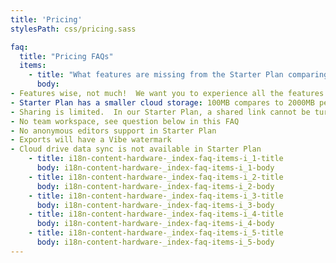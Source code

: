 ```yaml
---
title: 'Pricing'
stylesPath: css/pricing.sass

faq:
  title: "Pricing FAQs" 
  items:
    - title: "What features are missing from the Starter Plan comparing to your Pro Plan?"
      body: 
- Features wise, not much!  We want you to experience all the features we have to offer, not hiding any behind some pay wall
- Starter Plan has a smaller cloud storage: 100MB compares to 2000MB per account.  Still 100MB is good enough for about 100 whiteboards
- Sharing is limited.  In our Starter Plan, a shared link cannot be turned off.  This is sufficient for personal or home use.  But if you are running a business that require more security and permission control, then please choose our Pro Plan
- No team workspace, see question below in this FAQ
- No anonymous editors support in Starter Plan
- Exports will have a Vibe watermark
- Cloud drive data sync is not available in Starter Plan
    - title: i18n-content-hardware-_index-faq-items-i_1-title
      body: i18n-content-hardware-_index-faq-items-i_1-body
    - title: i18n-content-hardware-_index-faq-items-i_2-title
      body: i18n-content-hardware-_index-faq-items-i_2-body
    - title: i18n-content-hardware-_index-faq-items-i_3-title
      body: i18n-content-hardware-_index-faq-items-i_3-body
    - title: i18n-content-hardware-_index-faq-items-i_4-title
      body: i18n-content-hardware-_index-faq-items-i_4-body
    - title: i18n-content-hardware-_index-faq-items-i_5-title
      body: i18n-content-hardware-_index-faq-items-i_5-body
---
```

